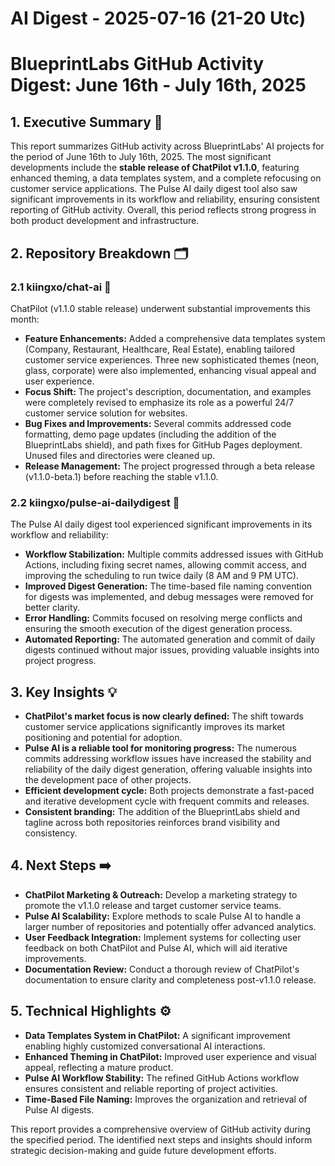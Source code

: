 # AI Digest - 2025-07-16 (21-20 Utc)

# BlueprintLabs GitHub Activity Digest: June 16th - July 16th, 2025

## 1. Executive Summary 🚀

This report summarizes GitHub activity across BlueprintLabs' AI projects for the period of June 16th to July 16th, 2025.  The most significant developments include the **stable release of ChatPilot v1.1.0**, featuring enhanced theming, a data templates system, and a complete refocusing on customer service applications.  The Pulse AI daily digest tool also saw significant improvements in its workflow and reliability, ensuring consistent reporting of GitHub activity.  Overall, this period reflects strong progress in both product development and infrastructure.


## 2. Repository Breakdown 🗂️

### 2.1 kiingxo/chat-ai 💬

ChatPilot (v1.1.0 stable release) underwent substantial improvements this month:

* **Feature Enhancements:**  Added a comprehensive data templates system (Company, Restaurant, Healthcare, Real Estate), enabling tailored customer service experiences.  Three new sophisticated themes (neon, glass, corporate) were also implemented, enhancing visual appeal and user experience.
* **Focus Shift:** The project's description, documentation, and examples were completely revised to emphasize its role as a powerful 24/7 customer service solution for websites.
* **Bug Fixes and Improvements:** Several commits addressed code formatting, demo page updates (including the addition of the BlueprintLabs shield), and path fixes for GitHub Pages deployment.  Unused files and directories were cleaned up.
* **Release Management:**  The project progressed through a beta release (v1.1.0-beta.1) before reaching the stable v1.1.0.

### 2.2 kiingxo/pulse-ai-dailydigest 🤖

The Pulse AI daily digest tool experienced significant improvements in its workflow and reliability:

* **Workflow Stabilization:**  Multiple commits addressed issues with GitHub Actions, including fixing secret names, allowing commit access, and improving the scheduling to run twice daily (8 AM and 9 PM UTC).
* **Improved Digest Generation:**  The time-based file naming convention for digests was implemented, and debug messages were removed for better clarity.
* **Error Handling:**  Commits focused on resolving merge conflicts and ensuring the smooth execution of the digest generation process.
* **Automated Reporting:**  The automated generation and commit of daily digests continued without major issues, providing valuable insights into project progress.



## 3. Key Insights 💡

* **ChatPilot's market focus is now clearly defined:** The shift towards customer service applications significantly improves its market positioning and potential for adoption.
* **Pulse AI is a reliable tool for monitoring progress:** The numerous commits addressing workflow issues have increased the stability and reliability of the daily digest generation, offering valuable insights into the development pace of other projects.
* **Efficient development cycle:** Both projects demonstrate a fast-paced and iterative development cycle with frequent commits and releases.
* **Consistent branding:**  The addition of the BlueprintLabs shield and tagline across both repositories reinforces brand visibility and consistency.


## 4. Next Steps ➡️

* **ChatPilot Marketing & Outreach:**  Develop a marketing strategy to promote the v1.1.0 release and target customer service teams.
* **Pulse AI Scalability:**  Explore methods to scale Pulse AI to handle a larger number of repositories and potentially offer advanced analytics.
* **User Feedback Integration:** Implement systems for collecting user feedback on both ChatPilot and Pulse AI, which will aid iterative improvements.
* **Documentation Review:** Conduct a thorough review of ChatPilot's documentation to ensure clarity and completeness post-v1.1.0 release.

## 5. Technical Highlights ⚙️

* **Data Templates System in ChatPilot:** A significant improvement enabling highly customized conversational AI interactions.
* **Enhanced Theming in ChatPilot:**  Improved user experience and visual appeal, reflecting a mature product.
* **Pulse AI Workflow Stability:** The refined GitHub Actions workflow ensures consistent and reliable reporting of project activities.
* **Time-Based File Naming:** Improves the organization and retrieval of Pulse AI digests.

This report provides a comprehensive overview of GitHub activity during the specified period.  The identified next steps and insights should inform strategic decision-making and guide future development efforts.
